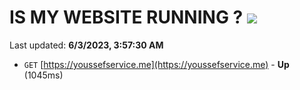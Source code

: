 # IS MY WEBSITE RUNNING ? [![](https://img.shields.io/static/v1?label=Sponsor&message=%E2%9D%A4&logo=GitHub&color=%23fe8e86)](https://github.com/sponsors/<username>)

Last updated: **6/3/2023, 3:57:30 AM**

- `GET` [https://youssefservice.me](https://youssefservice.me) - **Up** (1045ms)
